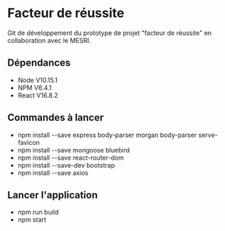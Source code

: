 # Facteur de réussite

Git de développement du prototype de projet "facteur de réussite" en collaboration avec le MESRI.

## Dépendances 

- Node  V10.15.1
- NPM V6.4.1
- React V16.8.2

## Commandes à lancer

- npm install --save express body-parser morgan body-parser serve-favicon
- npm install --save mongoose bluebird
- npm install --save react-router-dom
- npm install --save-dev bootstrap
- npm install --save axios

## Lancer l'application

- npm run build
- npm start
